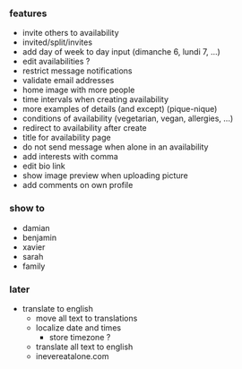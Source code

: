 ### features

- invite others to availability
- invited/split/invites
- add day of week to day input (dimanche 6, lundi 7, ...)
- edit availabilities ?
- restrict message notifications
- validate email addresses
- home image with more people
- time intervals when creating availability
- more examples of details (and except) (pique-nique)
- conditions of availability (vegetarian, vegan, allergies, ...)
- redirect to availability after create
- title for availability page
- do not send message when alone in an availability
- add interests with comma
- edit bio link
- show image preview when uploading picture
- add comments on own profile

### show to

- damian
- benjamin
- xavier
- sarah
- family

### later

- translate to english
  - move all text to translations
  - localize date and times
    - store timezone ?
  - translate all text to english
  - inevereatalone.com
